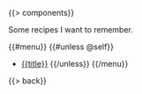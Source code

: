 {{> components}}

Some recipes I want to remember.

{{#menu}}
{{#unless @self}}
* [{{title}}]({{href}})
{{/unless}}
{{/menu}}

{{> back}}
